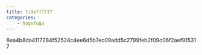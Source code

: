 ```yaml
---
title: ti9aff7717
categories:
    - hogefuga
---
```

8ea4b8da4117284f52524c4ee6d5b7ec09add5c2799feb2f09c06f2aef915317